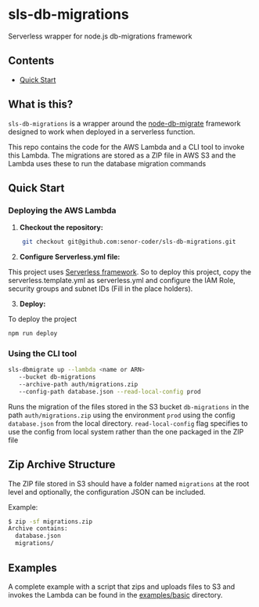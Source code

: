 # sls-db-migrations
Serverless wrapper for node.js db-migrations framework

## Contents
- [Quick Start](#quick-start)


## What is this?

`sls-db-migrations` is a wrapper around the [node-db-migrate](https://github.com/db-migrate/node-db-migrate) framework designed to
work when deployed in a serverless function.

This repo contains the code for the AWS Lambda and a CLI tool to invoke this Lambda.
The migrations are stored as a ZIP file in AWS S3 and the Lambda uses these to run the database migration commands

## <a name="quick-start"></a>Quick Start

### Deploying the AWS Lambda

1. **Checkout the repository:**
```bash
    git checkout git@github.com:senor-coder/sls-db-migrations.git
```

2. **Configure Serverless.yml file:**

This project uses [Serverless framework](serverless.com/). So to deploy this project, copy the serverless.template.yml as serverless.yml and configure the 
IAM Role, security groups and subnet IDs (Fill in the place holders).

3. **Deploy:**

To deploy the project

```bash
npm run deploy
```

### Using the CLI tool

```bash
sls-dbmigrate up --lambda <name or ARN>
   --bucket db-migrations
   --archive-path auth/migrations.zip 
   --config-path database.json --read-local-config prod
```
Runs the migration of the files stored in the S3 bucket `db-migrations` in the path `auth/migrations.zip` using the environment `prod` 
using the config `database.json` from the local directory. `read-local-config` flag specifies to use the config from local system rather than the one 
packaged in the ZIP file 

## Zip Archive Structure

The ZIP file stored in S3 should have a folder named `migrations` at the root level and optionally, the configuration JSON can be included.

Example:

```bash
$ zip -sf migrations.zip 
Archive contains:
  database.json
  migrations/
```

## Examples

A complete example with a script that zips and uploads files to S3 and invokes the Lambda can be found in the  [examples/basic](./examples/basic) directory.
